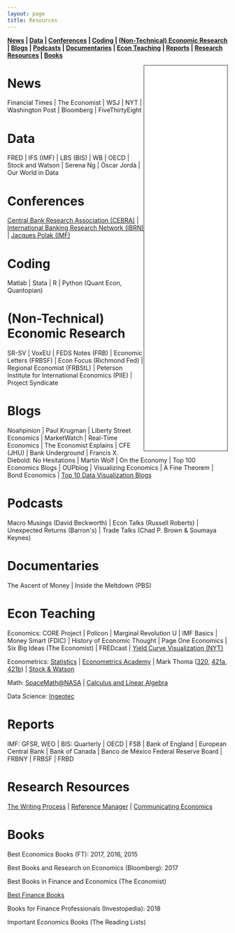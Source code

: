 ```yaml
---
layout: page
title: Resources
---
```


**[News](#news) &#124; [Data](#data) &#124; [Conferences](#conferences) &#124; [Coding](#coding) &#124; [(Non-Technical) Economic Research](#ecoresearch) &#124; [Blogs](#blogs) &#124; [Podcasts](#podcasts) &#124; [Documentaries](#documentaries) &#124; [Econ Teaching](#econteaching) &#124; [Reports](#reports) &#124; [Research Resources](#resources) &#124; [Books](#books)**


<iframe style="border: 1px solid #333333; overflow: hidden; width: 190px; height: 880px;" src="//research.stlouisfed.org/fred-glance-widget.php?series_ids=DGS10,T10Y2Y,DFEDTARU,VIXCLS,BAMLH0A0HYM2,DEXUSEU,DEXMXUS,CPIAUCSL,UNRATE,GDPC1&transformations=lin,lin,lin,lin,lin,lin,lin,pc1,lin,pca" align="right" height="880" width="320" frameborder="0" scrolling="no"></iframe>


# News <a name="news"></a>
Financial Times &#124; The Economist &#124; WSJ &#124; NYT &#124; Washington Post &#124; Bloomberg &#124; FiveThirtyEight

# Data <a name="data"></a>
FRED &#124; IFS (IMF) &#124; LBS (BIS) &#124; WB &#124; OECD &#124; Stock and Watson &#124; Serena Ng &#124; Òscar Jordà &#124; Our World in Data

# Conferences <a name="conferences"></a>
[Central Bank Research Association (CEBRA)](https://cebra.org/) &#124; [International Banking Research Network (IBRN)](https://www.newyorkfed.org/ibrn) &#124; [Jacques Polak (IMF)](https://www.imf.org/external/pubs/ft/staffp/arc/index.asp)

# Coding <a name="coding"></a>
Matlab &#124; Stata &#124; R &#124; Python (Quant Econ, Quantopian)

# (Non-Technical) Economic Research <a name="ecoresearch"></a>
SR-SV &#124; VoxEU &#124; FEDS Notes (FRB) &#124; Economic Letters (FRBSF) &#124; Econ Focus (Richmond Fed) &#124; Regional Economist (FRBStL) &#124; Peterson Institute for International Economics (PIIE) &#124; Project Syndicate

# Blogs <a name="blogs"></a>
Noahpinion &#124; Paul Krugman &#124; Liberty Street Economics &#124; MarketWatch &#124; Real-Time Economics &#124; The Economist Explains &#124; CFE (JHU) &#124; Bank Underground &#124; Francis X. Diebold: No Hesitations &#124; Martin Wolf &#124; On the Economy &#124; Top 100 Economics Blogs &#124; OUPblog &#124; Visualizing Economics &#124; A Fine Theorem &#124; Bond Economics &#124; [Top 10 Data Visualization Blogs](https://www.tableau.com/learn/articles/best-data-visualization-blogs)

# Podcasts <a name="podcasts"></a>
Macro Musings (David Beckworth) &#124; Econ Talks (Russell Roberts) &#124; Unexpected Returns (Barron's) &#124; Trade Talks (Chad P. Brown & Soumaya Keynes)

# Documentaries <a name="documentaries"></a>
The Ascent of Money &#124; Inside the Meltdown (PBS)

# Econ Teaching <a name="econteaching"></a>
Economics: CORE Project &#124; Policon &#124; Marginal Revolution U &#124; IMF Basics &#124; Money Smart (FDIC) &#124; History of Economic Thought &#124; Page One Economics &#124; Six Big Ideas (The Economist) &#124; FREDcast &#124; [Yield Curve Visualization (NYT)](https://www.nytimes.com/interactive/2015/03/19/upshot/3d-yield-curve-economic-growth.html)

Econometrics: [Statistics](https://www.statlect.com/fundamentals-of-statistics/) &#124; [Econometrics Academy](https://sites.google.com/site/econometricsacademy/) &#124; Mark Thoma ([320](https://www.youtube.com/playlist?list=PL7vNyVXxvcu-bvpdBR_jExrDl6ESioZ4b), [421a](https://www.youtube.com/playlist?list=PLD15D38DC7AA3B737), [421b](https://www.youtube.com/watch?v=sy3tjVUT5JY&list=PLUTFo-QOO0FJMm6wkflL0hk0Hm2Z3nBva)) &#124; [Stock & Watson](https://www.nber.org/minicourse_2008.html)

Math: [SpaceMath@NASA](https://spacemath.gsfc.nasa.gov/) &#124; [Calculus and Linear Algebra](https://www.youtube.com/channel/UCYO_jab_esuFRV4b17AJtAw/playlists)

Data Science: [Ingeotec](http://www.ingeotec.mx/)

# Reports <a name="reports"></a>
IMF: GFSR, WEO &#124; BIS: Quarterly &#124; OECD &#124; FSB &#124; Bank of England &#124; European Central Bank &#124; Bank of Canada &#124; Banco de México
Federal Reserve Board &#124; FRBNY &#124; FRBSF &#124; FRBD 

# Research Resources <a name="resources"></a>
[The Writing Process](https://owl.purdue.edu/site_map.html) &#124; [Reference Manager](https://researchguides.library.tufts.edu/c.php?g=249269&p=1659288) &#124; [Communicating Economics](www.communicatingeconomics.com)

# Books <a name="books"></a>
Best Economics Books (FT): 2017, 2016, 2015

Best Books and Research on Economics (Bloomberg): 2017

Best Books in Finance and Economics (The Economist)

[Best Finance Books](https://fivebooks.com/best-books/finance-andrew-lo/)

Books for Finance Professionals (Investopedia): 2018

Important Economics Books (The Reading Lists)
